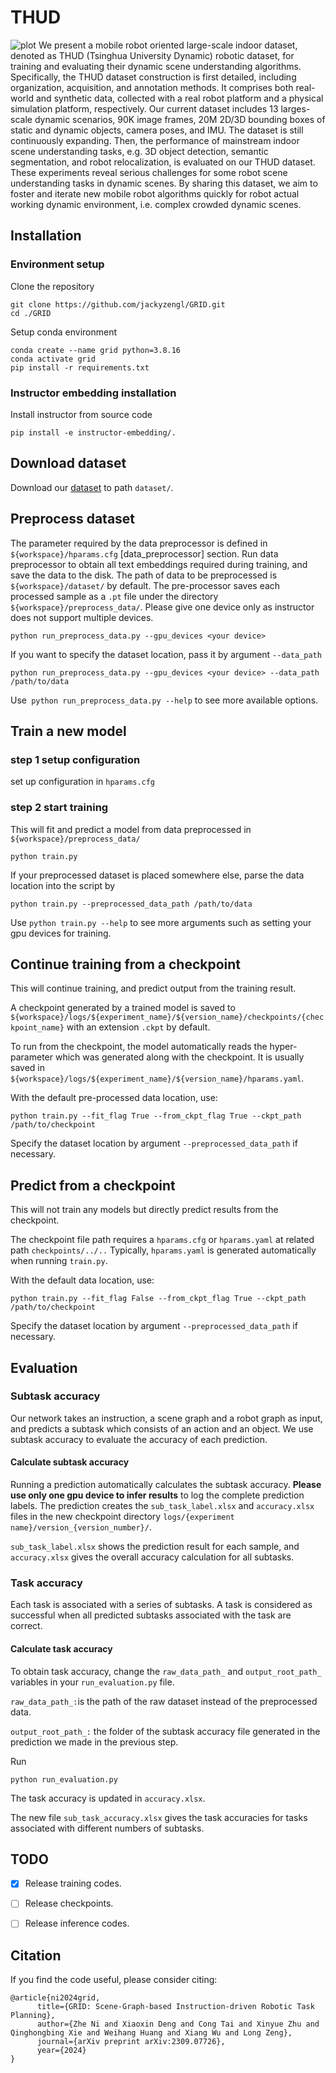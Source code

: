 # THUD
![plot](docs/ICRA24_Poster.png)
We present a mobile robot oriented large-scale indoor dataset, denoted as THUD (Tsinghua University Dynamic) robotic dataset, for training and evaluating their dynamic scene understanding algorithms. Specifically,
the THUD dataset construction is first detailed, including organization, acquisition, and annotation methods. It comprises
both real-world and synthetic data, collected with a real robot platform and a physical simulation platform, respectively. Our current dataset includes 13 larges-scale dynamic scenarios, 90K image frames, 20M 2D/3D bounding boxes of static and dynamic objects, camera poses, and IMU. The dataset is still continuously expanding. Then, the performance of mainstream indoor scene understanding tasks, e.g. 3D object detection, semantic segmentation, and robot relocalization, is evaluated on our THUD dataset. These experiments reveal serious challenges for some robot scene understanding tasks in dynamic scenes. By sharing this dataset, we aim to foster and iterate new mobile robot algorithms quickly for robot actual working dynamic environment, i.e. complex crowded dynamic scenes.

## Installation
### Environment setup
Clone the repository
```
git clone https://github.com/jackyzengl/GRID.git
cd ./GRID
```
Setup conda environment
```
conda create --name grid python=3.8.16
conda activate grid
pip install -r requirements.txt
```
### Instructor embedding installation
Install instructor from source code
```
pip install -e instructor-embedding/.
```

## Download dataset
Download our [dataset](https://github.com/jackyzengl/GRID_Dataset) to path ```dataset/```.


## Preprocess dataset
The parameter required by the data preprocessor is defined in ```${workspace}/hparams.cfg``` [data_preprocessor] section. 
Run data preprocessor to obtain all text embeddings required during training, 
and save the data to the disk. The path of data to be preprocessed is ```${workspace}/dataset/``` by default. The pre-processor saves each processed sample as a ```.pt``` file under the directory ```${workspace}/preprocess_data/```.
Please give one device only as instructor does not support multiple devices.
```
python run_preprocess_data.py --gpu_devices <your device>
```
If you want to specify the dataset location, pass it by argument ```--data_path``` 
```
python run_preprocess_data.py --gpu_devices <your device> --data_path /path/to/data
```
Use``` python run_preprocess_data.py --help``` to see more available options.

## Train a new model
### step 1 setup configuration
set up configuration in ```hparams.cfg```

### step 2 start training
This will fit and predict a model from data preprocessed in ```${workspace}/preprocess_data/```
```
python train.py 
```
If your preprocessed dataset is placed somewhere else, parse the data location into the script by
```
python train.py --preprocessed_data_path /path/to/data
```
Use ```python train.py --help``` to see more arguments such as setting your gpu devices for training.

## Continue training from a checkpoint
This will continue training, and predict output from the training result.

A checkpoint generated by a trained model is saved to ```${workspace}/logs/${experiment_name}/${version_name}/checkpoints/{checkpoint_name}``` with an extension ```.ckpt``` by default.

To run from the checkpoint, the model automatically reads the hyper-parameter which was generated along with the checkpoint. It is usually saved in ```${workspace}/logs/${experiment_name}/${version_name}/hparams.yaml```. 

With the default pre-processed data location, use:
```
python train.py --fit_flag True --from_ckpt_flag True --ckpt_path /path/to/checkpoint
```
Specify the dataset location by argument ```--preprocessed_data_path``` if necessary.
<br/>


## Predict from a checkpoint
This will not train any models but directly predict results from the checkpoint. 

The checkpoint file path requires a ```hparams.cfg``` or ```hparams.yaml``` at related path ```checkpoints/../..``` Typically, ```hparams.yaml``` is generated automatically when running ```train.py```.

With the default data location, use:
```
python train.py --fit_flag False --from_ckpt_flag True --ckpt_path /path/to/checkpoint
```
Specify the dataset location by argument ```--preprocessed_data_path``` if necessary.

## Evaluation
### Subtask accuracy
Our network takes an instruction, a scene graph and a robot graph as input, and predicts a subtask which consists of an action and an object. We use subtask accuracy to evaluate the accuracy of each prediction.

#### Calculate subtask accuracy
Running a prediction automatically calculates the subtask accuracy. 
**Please use only one gpu device to infer results** to log the complete prediction labels.
The prediction creates the ```sub_task_label.xlsx``` and ```accuracy.xlsx``` files in the new checkpoint directory ```logs/{experiment name}/version_{version_number}/```.

```sub_task_label.xlsx``` shows the prediction result for each sample, and ```accuracy.xlsx``` gives the overall accuracy calculation for all subtasks.

### Task accuracy
Each task is associated with a series of subtasks. A task is considered as successful when all predicted subtasks associated with the task are correct. 

#### Calculate task accuracy
To obtain task accuracy, change the ```raw_data_path_``` and ```output_root_path_``` variables in your ```run_evaluation.py``` file. 

```raw_data_path_:```is the path of the raw dataset instead of the preprocessed data.

```output_root_path_:```  the folder of the subtask accuracy file generated in the prediction we made in the previous step.

Run
```
python run_evaluation.py
```
The task accuracy is updated in ```accuracy.xlsx```. 

The new file ```sub_task_accuracy.xlsx``` gives the task accuracies for tasks associated with different numbers of subtasks.

## TODO
- [x] Release training codes.
- [ ] Release checkpoints.
- [ ] Release inference codes.


## Citation
If you find the code useful, please consider citing:
```
@article{ni2024grid,
      title={GRID: Scene-Graph-based Instruction-driven Robotic Task Planning}, 
      author={Zhe Ni and Xiaoxin Deng and Cong Tai and Xinyue Zhu and Qinghongbing Xie and Weihang Huang and Xiang Wu and Long Zeng},
      journal={arXiv preprint arXiv:2309.07726},
      year={2024}
}
```
